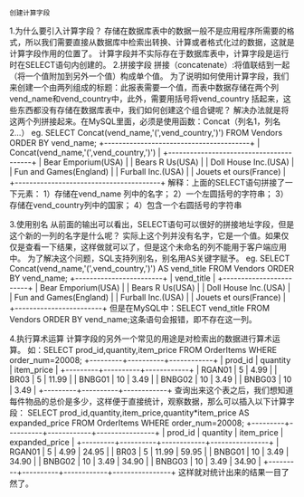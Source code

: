 	创建计算字段
1.为什么要引入计算字段？
	存储在数据库表中的数据一般不是应用程序所需要的格式，所以我们需要直接从数据库中检索出转换、计算或者格式化过的数据，这就是计算字段作用的位置了。
	计算字段并不实际存在于数据库表中，计算字段是运行时在SELECT语句内创建的。
2.拼接字段
	拼接（concatenate）:将值联结到一起（将一个值附加到另外一个值）构成单个值。
	为了说明如何使用计算字段，我们来创建一个由两列组成的标题：此报表需要一个值，而表中数据存储在两个列vend_name和vend_country中，此外，需要用括号将vend_country
	括起来，这些东西都没有存储在数据库表中，我们如何创建这个组合键呢？
	解决办法就是将这两个列拼接起来。在MySQL里面，必须是使用函数：Concat（列名1，列名2...）
	eg.	SELECT Concat(vend_name,'(',vend_country,')') FROM Vendors ORDER BY vend_name;
	+----------------------------------------+
	| Concat(vend_name,'(',vend_country,')') |
	+----------------------------------------+
	| Bear Emporium(USA)                     |
	| Bears R Us(USA)                        |
	| Doll House Inc.(USA)                   |
	| Fun and Games(England)                 |
	| Furball Inc.(USA)                      |
	| Jouets et ours(France)                 |
	+----------------------------------------+
	解释：上面的SELECT语句拼接了一下元素：
	1）存储在vend_name 列中的名字；
	2）一个左圆括号的字符串；
	3）存储在vend_country列中的国家；
	4）包含一个右圆括号的字符串

3.使用别名
	从前面的输出可以看出，SELECT语句可以很好的拼接地址字段，但是这个新的一列的名字是什么呢？
	实际上这个列并没有名字，它是一个值。如果仅仅是查看一下结果，这样做就可以了，但是这个未命名的列不能用于客户端应用中。
	为了解决这个问题，SQL支持列别名，别名用AS关键字赋予。
	eg.	SELECT Concat(vend_name,'(',vend_country,')') AS vend_title FROM Vendors ORDER BY vend_name;
	+------------------------+
	| vend_title             |
	+------------------------+
	| Bear Emporium(USA)     |
	| Bears R Us(USA)        |
	| Doll House Inc.(USA)   |
	| Fun and Games(England) |
	| Furball Inc.(USA)      |
	| Jouets et ours(France) |
	+------------------------+
	但是在MySQL中：SELECT vend_title FROM Vendors ORDER BY vend_name;这条语句会报错，即不存在这一列。

4.执行算术运算
	计算字段的另外一个常见的用途是对检索出的数据进行算术运算。
	如：SELECT prod_id,quantity,item_price FROM OrderItems WHERE order_num=20008;
	+---------+----------+------------+
	| prod_id | quantity | item_price |
	+---------+----------+------------+
	| RGAN01  |        5 |       4.99 |
	| BR03    |        5 |      11.99 |
	| BNBG01  |       10 |       3.49 |
	| BNBG02  |       10 |       3.49 |
	| BNBG03  |       10 |       3.49 |
	+---------+----------+------------+
	查询出来这个表之后，我们想知道每件物品的总价是多少，这样便于直接统计，观察数据，那么可以插入以下计算字段：
	SELECT prod_id,quantity,item_price,quantity*item_price AS expanded_price FROM OrderItems WHERE order_num=20008;
	+---------+----------+------------+----------------+
	| prod_id | quantity | item_price | expanded_price |
	+---------+----------+------------+----------------+
	| RGAN01  |        5 |       4.99 |          24.95 |
	| BR03    |        5 |      11.99 |          59.95 |
	| BNBG01  |       10 |       3.49 |          34.90 |
	| BNBG02  |       10 |       3.49 |          34.90 |
	| BNBG03  |       10 |       3.49 |          34.90 |
	+---------+----------+------------+----------------+
	这样就对统计出来的结果一目了然了。